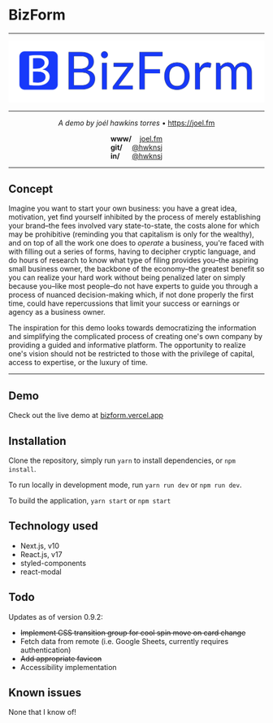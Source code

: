 # BizForm
<hr/>
<img src='/public/bizform-logo.png' alt='BizForm Logo' title='BizForm Logo' style='max-width: 100%;' />

<hr/>

<p style='text-align: center;'><em>A demo by joél hawkins torres</em> • <a href='https://joel.fm/' target='_blank'>https://joel.fm</a></p>
<div style='width: max-content; margin: 0 auto; text-align: center; display: grid; grid-auto-columns: 1fr auto; justify-content: center;'>
  <div style='display: flex; flex-direction: row; justify-content: space-between;'>
    <span style='font-weight: bold; margin-right: 1rem;'>www/</span>
    <span style='margin-right: 0; margin-left: auto'><a href="https://joel.fm" target="_blank">joel.fm</a></span>
  </div>
  <div style='display: flex; flex-direction: row; justify-content: space-between;'>
    <span style='font-weight: bold; margin-right: 1rem;'>git/</span>
    <span style='margin-right: 0; margin-left: auto'><a href='' target='_blank' alt='Github'>@hwknsj</a></span>
  </div>
  <div style='display: flex; flex-direction: row; justify-content: space-between;'>
    <span style='font-weight: bold; margin-right: 1rem;'>in/</span>
    <span style='margin-right: 0; margin-left: auto'><a href='' target='_blank' alt='LinkedIn'>@hwknsj</a></span>
  </div>
</div>

<hr />

## Concept

Imagine you want to start your own business: you have a great idea, motivation, yet find yourself inhibited by the process of merely establishing your brand–the fees involved vary state-to-state, the costs alone for which may be prohibitive (reminding you that capitalism is only for the wealthy), and on top of all the work one does to *operate* a business, you're faced with with filling out a series of forms, having to decipher cryptic language, and do hours of research to know what type of filing provides you–the aspiring small business owner, the backbone of the economy–the greatest benefit so you can realize your hard work without being penalized later on simply because you–like most people–do not have experts to guide you through a process of nuanced decision-making which, if not done properly the first time, could have repercussions that limit your success or earnings or agency as a business owner.

The inspiration for this demo looks towards democratizing the information and simplifying the complicated process of creating one's own company by providing a guided and informative platform. The opportunity to realize one's vision should not be restricted to those with the privilege of capital, access to expertise, or the luxury of time.

<hr/>

## Demo

Check out the live demo at [bizform.vercel.app](https://bizform.vercel.app)

## Installation

Clone the repository, simply run `yarn` to install dependencies, or `npm install`.

To run locally in development mode, run `yarn run dev` or `npm run dev`.

To build the application, `yarn start` or `npm start`

## Technology used

* Next.js, v10
* React.js, v17
* styled-components
* react-modal

## Todo

Updates as of version 0.9.2:
* ~~Implement CSS transition group for cool spin move on card change~~
* Fetch data from remote (i.e. Google Sheets, currently requires authentication)
* ~~Add appropriate favicon~~
* Accessibility implementation

## Known issues

None that I know of!
